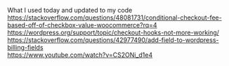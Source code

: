 What I used today and updated to my code<br>
https://stackoverflow.com/questions/48081731/conditional-checkout-fee-based-off-of-checkbox-value-woocommerce?rq=4<br>
https://wordpress.org/support/topic/checkout-hooks-not-more-working/<br>
https://stackoverflow.com/questions/42977490/add-field-to-wordpress-billing-fields<br>
https://www.youtube.com/watch?v=CS2ONi_d1e4<br>
